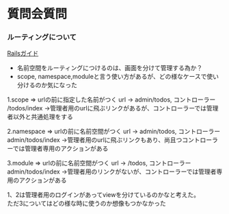 # 質問会質問

### ルーティングについて

[Railsガイド](https://railsguides.jp/routing.html?version=6.0#%E3%82%B3%E3%83%AC%E3%82%AF%E3%82%B7%E3%83%A7%E3%83%B3%E3%83%AB%E3%83%BC%E3%83%86%E3%82%A3%E3%83%B3%E3%82%B0%E3%82%92%E8%BF%BD%E5%8A%A0%E3%81%99%E3%82%8B)  

- 名前空間をルーティングにつけるのは、画面を分けて管理する為か？
- scope, namespace,moduleと言う使い方があるが、どの様なケースで使い分けるのか気になった

1.scope => urlの前に指定した名前がつく url → admin/todos, コントローラー /todos/index 
→管理者用のurlに飛ぶリンクがあるが、コントローラーでは管理者以外と共通処理をする

2.namespace => urlの前に名前空間がつく url → admin/todos, コントローラー admin/todos/index
→管理者用のurlに飛ぶリンクもあり、尚且つコントローラーでは管理者専用のアクションがある

3.module => urlの前に名前空間がつく url → /todos, コントローラー admin/todos/index
→管理者用のリンクがないが、コントローラーでは管理者専用のアクションがある

1、2は管理者用のログインがあってviewを分けているのかなと考えた。  
ただ3についてはどの様な時に使うのか想像もつかなかった


